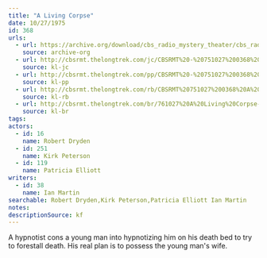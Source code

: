 ```yaml
---
title: "A Living Corpse"
date: 10/27/1975
id: 368
urls: 
  - url: https://archive.org/download/cbs_radio_mystery_theater/cbs_radio_mystery_theater-0351-0400.zip/cbs_radio_mystery_theater-0351-0400%2Fcbsrmt_0368_a_living_corpse.mp3
    source: archive-org
  - url: http://cbsrmt.thelongtrek.com/jc/CBSRMT%20-%20751027%200368%20A%20Living%20Corpse%20vbr%20fb2_jc.mp3
    source: kl-jc
  - url: http://cbsrmt.thelongtrek.com/pp/CBSRMT%20-%20751027%200368%20A%20Living%20Corpse_pp.mp3
    source: kl-pp
  - url: http://cbsrmt.thelongtrek.com/rb/CBSRMT%20751027%200368%20A%20Living%20Corpse_wuwm.mp3
    source: kl-rb
  - url: http://cbsrmt.thelongtrek.com/br/761027%20A%20Living%20Corpse-WOR.mp3
    source: kl-br
tags: 
actors:  
  - id: 16
    name: Robert Dryden  
  - id: 251
    name: Kirk Peterson  
  - id: 119
    name: Patricia Elliott
writers:  
  - id: 38
    name: Ian Martin
searchable: Robert Dryden,Kirk Peterson,Patricia Elliott Ian Martin
notes: 
descriptionSource: kf
---
```

A hypnotist cons a young man into hypnotizing him on his death bed to try to forestall death. His real plan is to possess the young man's wife.